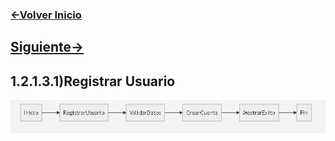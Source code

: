 ### [<-Volver Inicio](README.md)
## [Siguiente->](1.2.1.3.2.md)
## 1.2.1.3.1)Registrar Usuario
![](1.2.1.3.1.img.PNG)